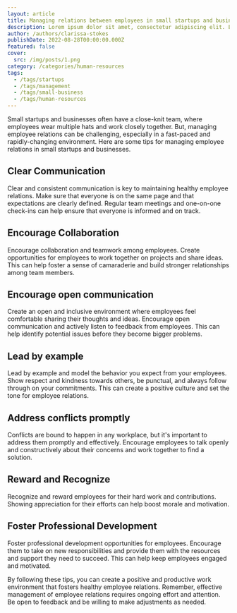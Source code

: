 ```yaml
---
layout: article
title: Managing relations between employees in small startups and business
description: Lorem ipsum dolor sit amet, consectetur adipiscing elit. Et nemo nimium beatus est; Idemne, quod iucunde? Duo Reges constructio interrete. At iamdecimum annum in spelunca iacet.
author: /authors/clarissa-stokes
publishDate: 2022-08-28T00:00:00.000Z
featured: false
cover:
  src: /img/posts/1.png
category: /categories/human-resources
tags:
  - /tags/startups
  - /tags/management
  - /tags/small-business
  - /tags/human-resources
---  
```


Small startups and businesses often have a close-knit team, where employees wear multiple hats and work closely together. But, managing employee relations can be challenging, especially in a fast-paced and rapidly-changing environment. Here are some tips for managing employee relations in small startups and businesses.

## Clear Communication
Clear and consistent communication is key to maintaining healthy employee relations. Make sure that everyone is on the same page and that expectations are clearly defined. Regular team meetings and one-on-one check-ins can help ensure that everyone is informed and on track.

## Encourage Collaboration
Encourage collaboration and teamwork among employees. Create opportunities for employees to work together on projects and share ideas. This can help foster a sense of camaraderie and build stronger relationships among team members.

## Encourage open communication
Create an open and inclusive environment where employees feel comfortable sharing their thoughts and ideas. Encourage open communication and actively listen to feedback from employees. This can help identify potential issues before they become bigger problems.

## Lead by example
Lead by example and model the behavior you expect from your employees. Show respect and kindness towards others, be punctual, and always follow through on your commitments. This can create a positive culture and set the tone for employee relations.

## Address conflicts promptly
Conflicts are bound to happen in any workplace, but it's important to address them promptly and effectively. Encourage employees to talk openly and constructively about their concerns and work together to find a solution.

## Reward and Recognize
Recognize and reward employees for their hard work and contributions. Showing appreciation for their efforts can help boost morale and motivation.

## Foster Professional Development
Foster professional development opportunities for employees. Encourage them to take on new responsibilities and provide them with the resources and support they need to succeed. This can help keep employees engaged and motivated.

By following these tips, you can create a positive and productive work environment that fosters healthy employee relations. Remember, effective management of employee relations requires ongoing effort and attention. Be open to feedback and be willing to make adjustments as needed.